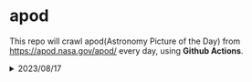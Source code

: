 # apod

This repo will crawl apod(Astronomy Picture of the Day) from https://apod.nasa.gov/apod/ every day, using **Github Actions**.

<div>
 <details>
  <summary>
   2023/08/17
  </summary>
  <table>
   <tr>
    <td>
     <img alt="" src="https://apod.nasa.gov/apod/image/2308/NGC-7284-7285-LRGB-crop-CDK-1000-7-August-2023.jpg"/>
    </td>
   </tr>
   <tr>
    <td>
     Original url:
     <a href="https://apod.nasa.gov/apod/">
      https://apod.nasa.gov/apod/
     </a>
    </td>
   </tr>
   <tr>
    <td>
     <p>
      <b>
       Explanation:
      </b>
      <a href="https://throughlightandtime.com/ngc-7284-7285-lrgb-crop-cdk-1000-7-august-2023/">
       Locked in a cosmic embrace
      </a>
      , two large galaxies are merging at the center of this sharp telescopic field of view.  The interacting system cataloged
      <a href="https://iopscience.iop.org/article/10.3847/2515-5172/ac9d3e">
       as Arp 93
      </a>
      is some 200 million light-years distant toward the constellation Aquarius in planet Earth's sky.  Individually the galaxies are identified as NGC 7285 (right) and NGC 7284.  Their bright cores are still separated by about 20,000 light-years or so, but a massive
      <a href="ap150201.html">
       tidal stream
      </a>
      , a result of their ongoing gravitational interaction, extends over 200,000 light-years toward the bottom of the frame.  Interacting galaxies do look
      <a href="http://nedwww.ipac.caltech.edu/level5/Arp/frames.html">
       peculiar
      </a>
      , but are now understood to be common in the Universe.  In fact, closer to home, the large spiral Andromeda Galaxy is known to be approaching the Milky Way.  Arp 93 may well present an analog of their distant
      <a href="https://science.nasa.gov/science-news/science-at-nasa/2012/31may_andromeda/">
       future cosmic embrace
      </a>
      .
     </p>
    </td>
   </tr>
  </table>
 </details>
</div>